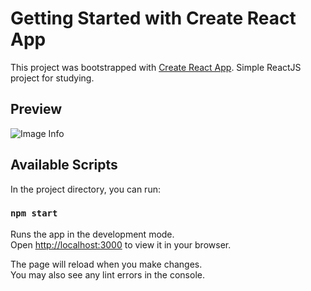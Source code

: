 # Getting Started with Create React App

This project was bootstrapped with [Create React App](https://github.com/facebook/create-react-app). Simple ReactJS project for studying.

## Preview
![Image Info](/info_image.png)

## Available Scripts

In the project directory, you can run:

### `npm start`

Runs the app in the development mode.\
Open [http://localhost:3000](http://localhost:3000) to view it in your browser.

The page will reload when you make changes.\
You may also see any lint errors in the console.